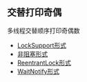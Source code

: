 ## 交替打印奇偶
多线程交替顺序打印奇偶数
- [LockSupport形式](https://github.com/lsbnbdz/AlgorithmCode/blob/master/%E4%BA%A4%E6%9B%BF%E6%89%93%E5%8D%B0%E5%A5%87%E5%81%B6/src/OddEvenNumberPrintLockSupport.java)
- [非阻塞形式](https://github.com/lsbnbdz/AlgorithmCode/blob/master/%E4%BA%A4%E6%9B%BF%E6%89%93%E5%8D%B0%E5%A5%87%E5%81%B6/src/OddEvenNumberPrintNIO.java)
- [ReentrantLock形式](https://github.com/lsbnbdz/AlgorithmCode/blob/master/%E4%BA%A4%E6%9B%BF%E6%89%93%E5%8D%B0%E5%A5%87%E5%81%B6/src/OddEvenNumberPrintReentrantLock.java)
- [WaitNotify形式](https://github.com/lsbnbdz/AlgorithmCode/blob/master/%E4%BA%A4%E6%9B%BF%E6%89%93%E5%8D%B0%E5%A5%87%E5%81%B6/src/OddEvenNumberPrintWaitNotify.java)
